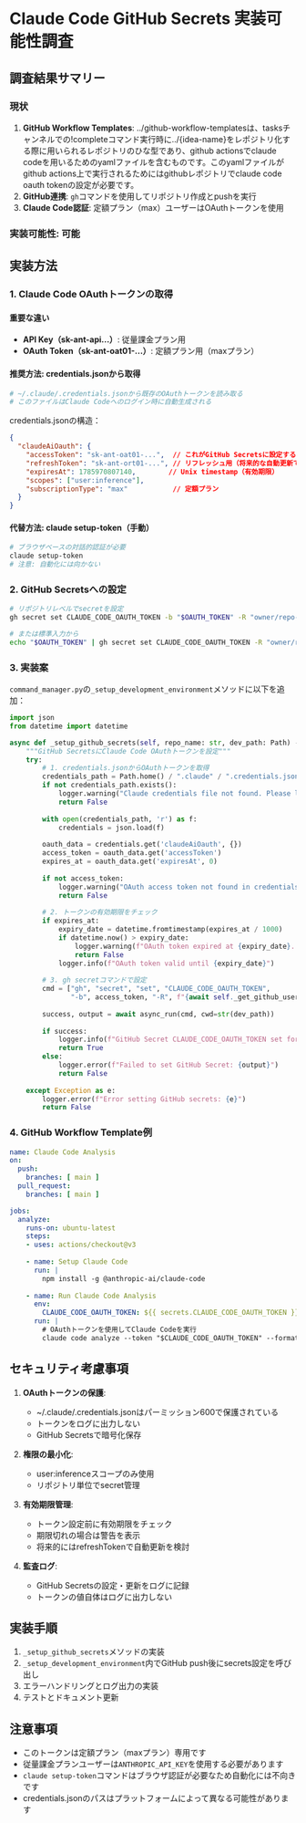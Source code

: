 # Claude Code GitHub Secrets 実装可能性調査

## 調査結果サマリー

### 現状
1. **GitHub Workflow Templates**: ../github-workflow-templatesは、tasksチャンネルでの!completeコマンド実行時に../{idea-name}をレポジトリ化する際に用いられるレポジトリのひな型であり、github actionsでclaude codeを用いるためのyamlファイルを含むものです。このyamlファイルがgithub actions上で実行されるためにはgithubレポジトリでclaude code oauth tokenの設定が必要です。
2. **GitHub連携**: `gh`コマンドを使用してリポジトリ作成とpushを実行
3. **Claude Code認証**: 定額プラン（max）ユーザーはOAuthトークンを使用

### 実装可能性: **可能**

## 実装方法

### 1. Claude Code OAuthトークンの取得

#### 重要な違い
- **API Key（sk-ant-api...）**: 従量課金プラン用
- **OAuth Token（sk-ant-oat01-...）**: 定額プラン用（maxプラン）

#### 推奨方法: credentials.jsonから取得
```bash
# ~/.claude/.credentials.jsonから既存のOAuthトークンを読み取る
# このファイルはClaude Codeへのログイン時に自動生成される
```

credentials.jsonの構造：
```json
{
  "claudeAiOauth": {
    "accessToken": "sk-ant-oat01-...",  // これがGitHub Secretsに設定するトークン
    "refreshToken": "sk-ant-ort01-...", // リフレッシュ用（将来的な自動更新で使用）
    "expiresAt": 1785970807140,        // Unix timestamp（有効期限）
    "scopes": ["user:inference"],
    "subscriptionType": "max"           // 定額プラン
  }
}
```

#### 代替方法: claude setup-token（手動）
```bash
# ブラウザベースの対話的認証が必要
claude setup-token
# 注意: 自動化には向かない
```

### 2. GitHub Secretsへの設定

```bash
# リポジトリレベルでsecretを設定
gh secret set CLAUDE_CODE_OAUTH_TOKEN -b "$OAUTH_TOKEN" -R "owner/repo-name"

# または標準入力から
echo "$OAUTH_TOKEN" | gh secret set CLAUDE_CODE_OAUTH_TOKEN -R "owner/repo-name"
```

### 3. 実装案

`command_manager.py`の`_setup_development_environment`メソッドに以下を追加：

```python
import json
from datetime import datetime

async def _setup_github_secrets(self, repo_name: str, dev_path: Path) -> bool:
    """GitHub SecretsにClaude Code OAuthトークンを設定"""
    try:
        # 1. credentials.jsonからOAuthトークンを取得
        credentials_path = Path.home() / ".claude" / ".credentials.json"
        if not credentials_path.exists():
            logger.warning("Claude credentials file not found. Please login with 'claude login'")
            return False
        
        with open(credentials_path, 'r') as f:
            credentials = json.load(f)
        
        oauth_data = credentials.get('claudeAiOauth', {})
        access_token = oauth_data.get('accessToken')
        expires_at = oauth_data.get('expiresAt', 0)
        
        if not access_token:
            logger.warning("OAuth access token not found in credentials")
            return False
        
        # 2. トークンの有効期限をチェック
        if expires_at:
            expiry_date = datetime.fromtimestamp(expires_at / 1000)
            if datetime.now() > expiry_date:
                logger.warning(f"OAuth token expired at {expiry_date}. Please re-login with 'claude login'")
                return False
            logger.info(f"OAuth token valid until {expiry_date}")
        
        # 3. gh secretコマンドで設定
        cmd = ["gh", "secret", "set", "CLAUDE_CODE_OAUTH_TOKEN", 
               "-b", access_token, "-R", f"{await self._get_github_user()}/{repo_name}"]
        
        success, output = await async_run(cmd, cwd=str(dev_path))
        
        if success:
            logger.info(f"GitHub Secret CLAUDE_CODE_OAUTH_TOKEN set for {repo_name}")
            return True
        else:
            logger.error(f"Failed to set GitHub Secret: {output}")
            return False
            
    except Exception as e:
        logger.error(f"Error setting GitHub secrets: {e}")
        return False
```

### 4. GitHub Workflow Template例

```yaml
name: Claude Code Analysis
on:
  push:
    branches: [ main ]
  pull_request:
    branches: [ main ]

jobs:
  analyze:
    runs-on: ubuntu-latest
    steps:
    - uses: actions/checkout@v3
    
    - name: Setup Claude Code
      run: |
        npm install -g @anthropic-ai/claude-code
        
    - name: Run Claude Code Analysis
      env:
        CLAUDE_CODE_OAUTH_TOKEN: ${{ secrets.CLAUDE_CODE_OAUTH_TOKEN }}
      run: |
        # OAuthトークンを使用してClaude Codeを実行
        claude code analyze --token "$CLAUDE_CODE_OAUTH_TOKEN" --format github
```

## セキュリティ考慮事項

1. **OAuthトークンの保護**: 
   - ~/.claude/.credentials.jsonはパーミッション600で保護されている
   - トークンをログに出力しない
   - GitHub Secretsで暗号化保存

2. **権限の最小化**:
   - user:inferenceスコープのみ使用
   - リポジトリ単位でsecret管理

3. **有効期限管理**:
   - トークン設定前に有効期限をチェック
   - 期限切れの場合は警告を表示
   - 将来的にはrefreshTokenで自動更新を検討

4. **監査ログ**:
   - GitHub Secretsの設定・更新をログに記録
   - トークンの値自体はログに出力しない

## 実装手順

1. `_setup_github_secrets`メソッドの実装
2. `_setup_development_environment`内でGitHub push後にsecrets設定を呼び出し
3. エラーハンドリングとログ出力の実装
4. テストとドキュメント更新

## 注意事項

- このトークンは定額プラン（maxプラン）専用です
- 従量課金プランユーザーは`ANTHROPIC_API_KEY`を使用する必要があります
- `claude setup-token`コマンドはブラウザ認証が必要なため自動化には不向きです
- credentials.jsonのパスはプラットフォームによって異なる可能性があります